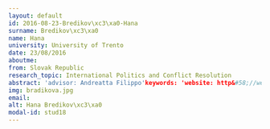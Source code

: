 ```yaml
---
layout: default 
id: 2016-08-23-Bredikov\xc3\xa0-Hana
surname: Bredikov\xc3\xa0
name: Hana
university: University of Trento
date: 23/08/2016
aboutme: 
from: Slovak Republic
research_topic: International Politics and Conflict Resolution
abstract: 'advisor: Andreatta Filippo'keywords: 'website: http&#58;//web.unitn.it/en/drsis/40539/bredikova-hana
img: bradikova.jpg
email: 
alt: Hana Bredikov\xc3\xa0
modal-id: stud18
---
```

